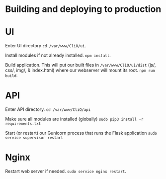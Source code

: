# Building and deploying to production

# UI
Enter UI directory
`cd /var/www/CliO/ui`.

Install modules if not already installed.
`npm install`.

Build application. This will put our built files in `/var/www/CliO/ui/dist` (js/, css/, img/, & index.html) where our webserver will mount its root.
`npm run build`.

# API
Enter API directory.
`cd /var/www/CliO/api`

Make sure all modules are installed (globally)
`sudo pip3 install -r requirements.txt`

Start (or restart) our Gunicorn process that runs the Flask application
`sudo service supervisor restart`


# Nginx
Restart web server if needed.
`sudo service nginx restart`.
